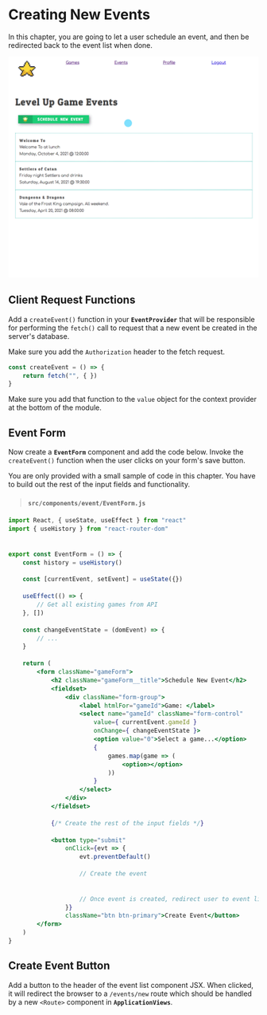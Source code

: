 # Creating New Events

In this chapter, you are going to let a user schedule an event, and then be redirected back to the event list when done.

![](./images/levelup-create-event.gif)

## Client Request Functions

Add a `createEvent()` function in your **`EventProvider`** that will be responsible for performing the `fetch()` call to request that a new event be created in the server's database.

Make sure you add the `Authorization` header to the fetch request.

```jsx
const createEvent = () => {
    return fetch("", { })
}
```

Make sure you add that function to the `value` object for the context provider at the bottom of the module.

## Event Form

Now create a **`EventForm`** component and add the code below. Invoke the `createEvent()` function when the user clicks on your form's save button.

You are only provided with a small sample of code in this chapter. You have to build out the rest of the input fields and functionality.

> #### `src/components/event/EventForm.js`

```jsx
import React, { useState, useEffect } from "react"
import { useHistory } from "react-router-dom"


export const EventForm = () => {
    const history = useHistory()

    const [currentEvent, setEvent] = useState({})

    useEffect(() => {
        // Get all existing games from API
    }, [])

    const changeEventState = (domEvent) => {
        // ...
    }

    return (
        <form className="gameForm">
            <h2 className="gameForm__title">Schedule New Event</h2>
            <fieldset>
                <div className="form-group">
                    <label htmlFor="gameId">Game: </label>
                    <select name="gameId" className="form-control"
                        value={ currentEvent.gameId }
                        onChange={ changeEventState }>
                        <option value="0">Select a game...</option>
                        {
                            games.map(game => (
                                <option></option>
                            ))
                        }
                    </select>
                </div>
            </fieldset>

            {/* Create the rest of the input fields */}

            <button type="submit"
                onClick={evt => {
                    evt.preventDefault()

                    // Create the event


                    // Once event is created, redirect user to event list
                }}
                className="btn btn-primary">Create Event</button>
        </form>
    )
}
```

## Create Event Button

Add a button to the header of the event list component JSX. When clicked, it will redirect the browser to a `/events/new` route which should be handled by a new `<Route>` component in **`ApplicationViews`**.
